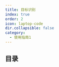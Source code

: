 ```yaml
---
title: 目标识别
index: true
order: 2
icon: laptop-code
dir.collapsible: false
category:
  - 使用指南1
---
```


## 目录
